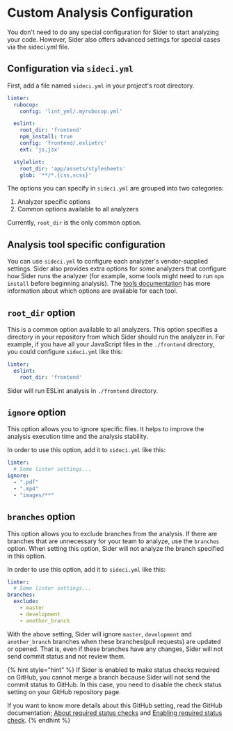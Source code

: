 # Custom Analysis Configuration

You don't need to do any special configuration for Sider to start analyzing your code. However, Sider also offers advanced settings for special cases via the sideci.yml file.

## Configuration via `sideci.yml`

First, add a file named `sideci.yml` in your project's root directory.

```yaml:sideci.yml
linter:
  rubocop:
    config: 'lint_yml/.myrubocop.yml'

  eslint:
    root_dir: 'frontend'
    npm_install: true
    config: 'frontend/.eslintrc'
    ext: 'js,jsx'

  stylelint:
    root_dir: 'app/assets/stylesheets'
    glob: '**/*.{css,scss}'
```

The options you can specify in `sideci.yml` are grouped into two categories:

1. Analyzer specific options
2. Common options available to all analyzers

Currently, `root_dir` is the only common option.

## Analysis tool specific configuration

You can use `sideci.yml` to configure each analyzer's vendor-supplied settings. Sider also provides extra options for some analyzers that configure how Sider runs the analyzer (for example, some tools might need to run `npm install` before beginning analysis). The [tools documentation](../tools/README.md) has more information about which options are available for each tool.

## `root_dir` option

This is a common option available to all analyzers. This option specifies a directory in your repository from which Sider should run the analyzer in. For example, if you have all your JavaScript files in the `./frontend` directory, you could configure `sideci.yml` like this:

```yaml:sideci.yml
linter:
  eslint:
    root_dir: 'frontend'
```

Sider will run ESLint analysis in `./frontend` directory.

## `ignore` option

This option allows you to ignore specific files. It helps to improve the analysis execution time and the analysis stability.

In order to use this option, add it to `sideci.yml` like this:

```yaml:sideci.yml
linter:
  # Some linter settings...
ignore:
  - ".pdf"
  - ".mp4"
  - "images/**"
```

## `branches` option

This option allows you to exclude branches from the analysis. If there are branches that are unnecessary for your team to analyze, use the `branches` option.
When setting this option, Sider will not analyze the branch specified in this option.

In order to use this option, add it to `sideci.yml` like this:

```yaml:sideci.yml
linter:
  # Some linter settings...
branches:
  exclude:
    - master
    - development
    - another_branch
```

With the above setting, Sider will ignore `master`, `development` and `another_branch` branches when these branches(pull requests) are updated or opened. That is, even if these branches have any changes, Sider will not send commit status and not review them.

{% hint style="hint" %}
If Sider is enabled to make status checks required on GitHub, you cannot merge a branch because Sider will not send the commit status to GitHub.
In this case, you need to disable the check status setting on your GitHub repository page.

If you want to know more details about this GitHub setting, read the GitHub documentation; [About required status checks](https://help.github.com/articles/about-required-status-checks/) and [Enabling required status check](https://help.github.com/articles/enabling-required-status-checks/).
{% endhint %}


